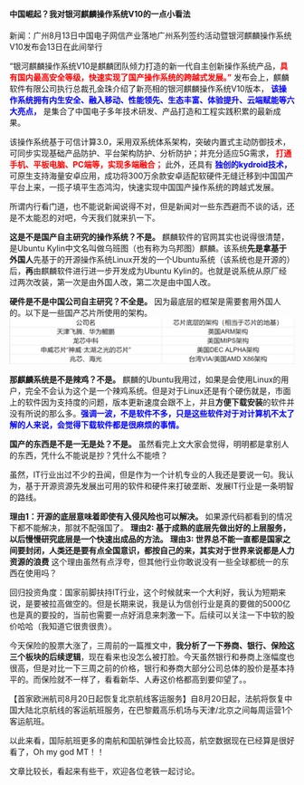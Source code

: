 #### 中国崛起？我对银河麒麟操作系统V10的一点小看法

新闻：广州8月13日中国电子网信产业落地广州系列签约活动暨银河麒麟操作系统V10发布会13日在此间举行

“银河麒麟操作系统V10是麒麟团队倾力打造的新一代自主创新操作系统产品，**<span style="color:red;">具有国内最高安全等级，快速实现了国产操作系统的跨越式发展。”</span>** 发布会上，麒麟软件有限公司执行总裁孔金珠介绍了新亮相的银河麒麟操作系统V10版本， **<span style="color:blue;">该操作系统拥有内生安全、融入移动、性能领先、生态丰富、体验提升、云端赋能等六大亮点，</span>** 是集合了中国电子多年技术研发、产品打造和工程实践积累的最新成果。

该操作系统基于可信计算3.0，采用双系统体系架构，突破内置式主动防御技术，可同步实现基础产品防护、平台架构防护、分析防护；并充分适应5G需求， **<span style="color:red;">打通手机、平板电脑、PC端等，实现多端融合；</span>** 此外，还具有 **<span style="color:blue;">独创的kydroid技术，</span>** 可原生支持海量安卓应用，成功将300万余款安卓适配软硬件无缝迁移到中国国产平台上来，一揽子填平生态鸿沟，快速实现中国国产操作系统的跨越式发展。

所谓内行看门道，也不能说新闻说得不对，但是新闻对一些东西避而不谈的话，还是不太能忍的对吧，今天我们就来扒一下。

**这是不是国产自主研究的操作系统？不是。** 麒麟软件的官网其实也说得很清楚，是Ubuntu Kylin中文名叫做乌班图（也有称为乌邦图）麒麟。该系统**先是拿基于外国人**先基于的开源操作系统Linux开发的一个Ubuntu系统（该系统也是开源的）后，**再**由麒麟软件进行进一步开发成为Ubuntu Kylin的。也就是说系统从原厂经过两次改装，第一次是由外国人改，第二次是由中国人改。

**硬件是不是中国公司自主研究？不全是。** 因为最底层的框架是需要套用外国人的。以下是一些国产芯片所使用的架构。
![芯片架构](https://github.com/QiIL/invest/blob/master/stuff/xinpianjiagou.png)

**那麒麟系统是不是辣鸡？不是。** 麒麟的Ubuntu我用过，如果是会使用Linux的用户，完全不会认为这个是一个辣鸡系统。但是对于Linux还是有个硬伤就是，市面上的软件因为支持度的问题，版本更新速度会跟不上，并且**方便下载安装**的软件并没有所说的那么多。**<span style="color:blue;">强调一波，不是软件不多，只是这些软件对于对计算机不太了解的人来说，会觉得下载软件都是很麻烦的事情。</span>**

**国产的东西是不是一无是处？不是。** 虽然看完上文大家会觉得，明明都是拿别人的东西，凭什么不能说是抄？凭什么不能喷？

虽然，IT行业出过不少的丑闻，但是作为一个计机专业的人我还是要说一句。我认为，基于开源资源先发展出可用的软件和硬件来打破垄断、发展IT行业是一条明智的路线。

**理由1：开源的底层意味着即使有入侵风险也可以解决。** 如果源代码都看到的情况下都不能解决，那就不配强国了。
**理由2: 基于成熟的底层先做出好的上层服务，以后慢慢研究底层是一个快速出成品的方法。** 
**理由3: 世界总不能一直都是国家之间要封闭，人类还是要有点全国意识，都按自己的来，其实对于世界来说都是人力资源的浪费** 这个理由虽然有点浮夸，但其他行业你敢说没有一些全球都统一的东西在使用吗？

回归投资角度：国家前脚扶持IT行业，这个时候就来一个大利好，我认为短期来说，是要被拉高做空的。但是长期来说，我是认为信创行业是真的要做的5000亿也是真的要投的，当前也需要一点好消息来刺激一下。后续可以关注一下中软的股价哈哈（我知道它很贵很贵）。

今天保险的股票大涨了，三周前的一篇推文中，**我分析了一下券商、银行、保险这三个板块的后续逻辑**，现在看来也没怎么被打脸。今天虽然银行和券商上涨幅度也很高，但是对比一下三周之前的价格，银行和券商大部分公司总体的股价是基本持平的。而保险就不一样了，看看新华、人寿这价格都高到要仰望了。。

【首家欧洲航司8月20日起恢复北京航线客运服务】自8月20日起，法航将恢复中国大陆北京航线的客运航班服务，在巴黎戴高乐机场与天津/北京之间每周运营1个客运航班。

以此来看，国际航班更多的南航和国航弹性会比较高，航空数据现在已经算是很好看了，Oh my god MT！！

文章比较长，看起来有些干，欢迎各位老铁一起讨论。
